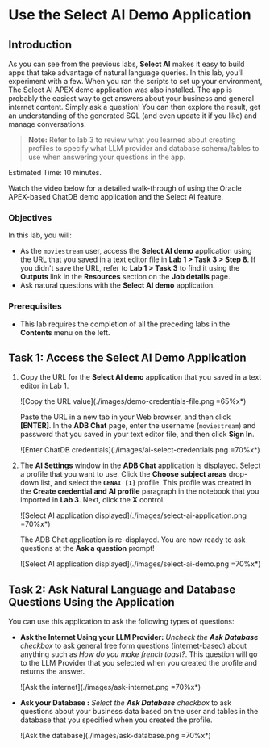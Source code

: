 # Use the Select AI Demo Application

## Introduction

As you can see from the previous labs, **Select AI** makes it easy to build apps that take advantage of natural language queries. In this lab, you'll experiment with a few. When you ran the scripts to set up your environment, The Select AI APEX demo application was also installed. The app is probably the easiest way to get answers about your business and general internet content. Simply ask a question! You can then explore the result, get an understanding of the generated SQL (and even update it if you like) and manage conversations.

>**Note:** Refer to lab 3 to review what you learned about creating profiles to specify what LLM provider and database schema/tables to use when answering your questions in the app.

Estimated Time: 10 minutes.

Watch the video below for a detailed walk-through of using the Oracle APEX-based ChatDB demo application and the Select AI feature.

[](youtube:htVeX8loT6c)

### Objectives

In this lab, you will:
* As the `moviestream` user, access the **Select AI demo** application using the URL that you saved in a text editor file in **Lab 1 > Task 3 > Step 8**. If you didn't save the URL, refer to **Lab 1 > Task 3** to find it using the **Outputs** link in the **Resources** section on the **Job details** page.
* Ask natural questions with the **Select AI demo** application.

### Prerequisites
- This lab requires the completion of all the preceding labs in the **Contents** menu on the left.

## Task 1: Access the Select AI Demo Application

1. Copy the URL for the **Select AI demo** application that you saved in a text editor in Lab 1.

    ![Copy the URL value](./images/demo-credentials-file.png =65%x*)

    Paste the URL in a new tab in your Web browser, and then click **[ENTER]**. In the **ADB Chat** page, enter the username (`moviestream`) and password that you saved in your text editor file, and then click **Sign In**.

    ![Enter ChatDB credentials](./images/ai-select-credentials.png =70%x*)

2. The **AI Settings** window in the **ADB Chat** application is displayed. Select a profile that you want to use. Click the **Choose subject areas** drop-down list, and select the **`GENAI [1]`** profile. This profile was created in the **Create credential and AI profile** paragraph in the notebook that you imported in **Lab 3**. Next, click the **X** control.

    ![Select AI application displayed](./images/select-ai-application.png =70%x*)

    The ADB Chat application is re-displayed. You are now ready to ask questions at the **Ask a question** prompt!

    ![Select AI application displayed](./images/select-ai-demo.png =70%x*)

## Task 2: Ask Natural Language and Database Questions Using the Application

You can use this application to ask the following types of questions:

- **Ask the Internet Using your LLM Provider:**
_Uncheck the **Ask Database** checkbox_ to ask general free form questions (internet-based) about anything such as _How do you make french toast?_. This question will go to the LLM Provider that you selected when you created the profile and returns the answer.

  ![Ask the internet](./images/ask-internet.png =70%x*)

- **Ask your Database :**
_Select the **Ask Database** checkbox_ to ask questions about your business data based on the user and tables in the database that you specified when you created the profile.

  ![Ask the database](./images/ask-database.png =70%x*)

  <!---
  Where do you specify what LLM provider and database schema/tables to use when answering your questions? When you create the profile using **`DBMS_CLOUD_AI.CREATE_PROFILE`** PL/SQL procedure, you specify the LLM provider, the credential, the schema, and the tables to use to answer your natural language questions on general data or your business data that is stored in your database.

  ![Create profile diagram](./images/create-profile-diagram.png " ")
--->

Let's experiment a bit with both general data from the `internet` and also from the `moviestream` tables in the database.

1. Let's find out how to make french toast. Enter your question using a free form format in the **Ask a Question** text box, and make sure that the **Ask Database** checkbox is not checked since this is a general internet question that will be handled by your LLM provider. Next, click the **Run** icon, or press **[ENTER]**.

    >**Note:** You can type your own natural language question. You don't have to use the exact question that we show in our examples.

    ![How to make french toast question](./images/french-toast-question.png =70%x*)

    A French toast recipe is displayed.

   ![How to make french toast answer](./images/french-toast-answer.png =70%x*)

2. Let's find out the top 10 streamed movies in the moviestream company. Click the **Clear** icon in the banner to clear the last question and answer. Enter your question using a free form format in the **Ask a Question** text box, and select the **Ask Database** checkbox since this is a question about the moviestream data. Next, press **[ENTER]**.

    ![Top 10 streamed movies](./images/top-10-movies.png =70%x*)

    The top 10 streamed movies are displayed in descending order.

    ![Top 10 streamed movies result](./images/top-10-movies-result.png =70%x*)

3. Click the **Explain** button to view and explain the SQL query behind this natural language question.

  ![View and explain query](./images/explain-query-1.png =70%x*)

  When you finish, click the **Close SQL** icon (left arrow) to return to the Home page. Click the **Explore** button.

  ![Click Explore](./images/click-explore.png =70%x*)
  
  The **Explore** page is displayed.

  ![The Explore page](./images/explore-page.png =70%x*)

4. Click the **Actions** drop-down list to perform several tasks on the generated data such as sorting, downloading, formatting, charting and much more. For details on using the actions tasks, see the embedded video in the Introduction section of this lab. Click the **Close SQL** icon (left arrow) to return to the Home page.

  ![Actions drop-down list](./images/actions.png =70%x*)

  >**Note:** _LLMs are remarkable at inferring intent from the human language and they are getting better all the time; however, they are not perfect! It is very important to verify the results._

You may now proceed to the next lab.

## Learn More
* [DBMS\_NETWORK\_ACL\_ADMIN PL/SQL Package](https://docs.oracle.com/en/database/oracle/oracle-database/19/arpls/DBMS_NETWORK_ACL_ADMIN.html#GUID-254AE700-B355-4EBC-84B2-8EE32011E692)
* [DBMS\_CLOUD\_AI Package](https://docs.oracle.com/en-us/iaas/autonomous-database-serverless/doc/dbms-cloud-ai-package.html)
* [Using Oracle Autonomous Database Serverless](https://docs.oracle.com/en/cloud/paas/autonomous-database/adbsa/index.html)

## Acknowledgements
  * **Authors:** 
    * Lauran K. Serhal, Consulting User Assistance Developer
    * Marty Gubar, Product Management
* **Last Updated By/Date:** Lauran K. Serhal, May 2025

Data about movies in this workshop were sourced from **Wikipedia**.

Copyright (c) 2025 Oracle Corporation.

Permission is granted to copy, distribute and/or modify this document
under the terms of the GNU Free Documentation License, Version 1.3
or any later version published by the Free Software Foundation;
with no Invariant Sections, no Front-Cover Texts, and no Back-Cover Texts.
A copy of the license is included in the section entitled [GNU Free Documentation License](files/gnu-free-documentation-license.txt)
